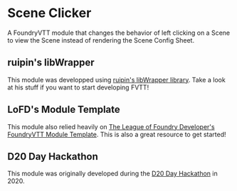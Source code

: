 # Scene Clicker
A FoundryVTT module that changes the behavior of left clicking on a Scene to view the Scene instead of rendering the Scene Config Sheet.

## ruipin's libWrapper
This module was developped using [ruipin's libWrapper library](https://github.com/ruipin/fvtt-lib-wrapper/wiki/Modules-using-libWrapper). Take a look at his stuff if you want to start developing FVTT!

## LoFD's Module Template
This module also relied heavily on [The League of Foundry Developer's FoundryVTT Module Template](https://github.com/League-of-Foundry-Developers/FoundryVTT-Module-Template). This is also a great resource to get started!

## D20 Day Hackathon
This module was originally developed during the [D20 Day Hackathon](https://www.reddit.com/r/FoundryVTT/comments/k8ly5i/the_1st_annual_d20_day_hackathon/) in 2020. 
